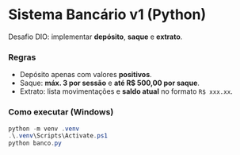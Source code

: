 # Sistema Bancário v1 (Python)

Desafio DIO: implementar **depósito**, **saque** e **extrato**.

### Regras
- Depósito apenas com valores **positivos**.
- Saque: **máx. 3 por sessão** e **até R$ 500,00 por saque**.
- Extrato: lista movimentações e **saldo atual** no formato `R$ xxx.xx`.

### Como executar (Windows)
```powershell
python -m venv .venv
.\.venv\Scripts\Activate.ps1
python banco.py
